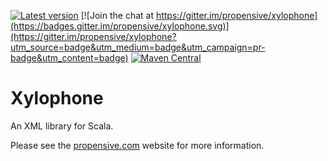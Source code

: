 [![Latest version](https://index.scala-lang.org/propensive/xylophone/latest.svg)](https://index.scala-lang.org/propensive/xylophone)
[![Join the chat at https://gitter.im/propensive/xylophone](https://badges.gitter.im/propensive/xylophone.svg)](https://gitter.im/propensive/xylophone?utm_source=badge&utm_medium=badge&utm_campaign=pr-badge&utm_content=badge)
[![Maven Central](https://maven-badges.herokuapp.com/maven-central/com.propensive/xylophone_2.11/badge.svg)](https://maven-badges.herokuapp.com/maven-central/com.propensive/xylophone_2.11)

# Xylophone

An XML library for Scala.

Please see the [propensive.com](http://propensive.com/) website for more information.




